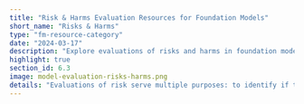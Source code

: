 ```yaml
---
title: "Risk & Harms Evaluation Resources for Foundation Models"
short_name: "Risks & Harms"
type: "fm-resource-category"
date: "2024-03-17"
description: "Explore evaluations of risks and harms in foundation models. Understand the importance of assessing risks and harms, and discover methodologies and taxonomies for evaluating potential risks, mitigations, and decision-making in model development and deployment."
highlight: true
section_id: 6.3
image: model-evaluation-risks-harms.png
details: "Evaluations of risk serve multiple purposes: to identify if there are issues which need mitigation, to track the success of any such mitigations, to document for other users of the model what risks are still present, and to help make decisions related to model access and release."
---
```

